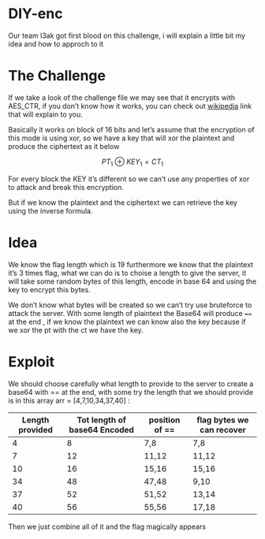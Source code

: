 # DIY-enc

Our team l3ak got first blood on this challenge, i will explain a little bit my idea and how to approch to it 

# The Challenge

If we take a look of the challenge file we may see that it encrypts with AES_CTR, if you don’t know how it works, you can check out [wikipedia](https://en.wikipedia.org/wiki/Block_cipher_mode_of_operation) link that will explain to you. 

Basically it works on block of 16 bits and let’s assume that the encryption of this mode is using xor, so we have a key that will xor the plaintext and produce the ciphertext as it below 

$$
PT_1\ ⊕\ KEY_1 = CT_1 
$$

For every block the KEY it’s different so we can’t use any properties of  xor to attack and break this encryption.

But if we know the plaintext and the ciphertext we can retrieve the key using the inverse formula.

# Idea

We know the flag length which is 19 furthermore we know that the plaintext it’s 3 times flag, what we can do is to choise a length to give the server, it will take some random bytes of this length, encode in base 64 and using the key to encrypt this bytes.

We don’t know what bytes will be created so we can’t try use bruteforce to attack the server. With some length of plaintext the Base64 will produce ```==``` at the end , if we know the plaintext we can know also the key because if we xor the pt with the ct we have the key.

# Exploit

We should choose carefully what length to provide to the server to create a base64 with == at the end, with some try the length that we should provide is in this array  arr = [4,7,10,34,37,40] :

| **Length provided**  | **Tot length of base64 Encoded** | **position of ==** | **flag bytes we can recover** |
| --- | --- | --- | --- |
| 4 | 8  | 7,8 | 7,8 |
| 7 | 12 | 11,12 | 11,12 |
| 10 | 16 | 15,16 | 15,16 |
| 34 | 48 | 47,48 | 9,10 |
| 37 | 52 | 51,52 | 13,14 |
| 40 | 56 | 55,56 | 17,18 |

Then we just combine all of it and the flag magically appears